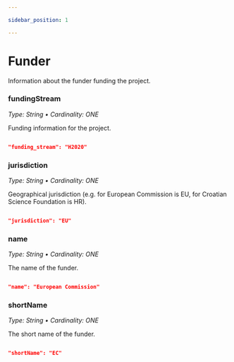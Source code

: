 ```yaml
---

sidebar_position: 1

---
```


# Funder


Information about the funder funding the project.


### fundingStream

_Type: String &bull; Cardinality: ONE_


Funding information for the project.


```json

"funding_stream": "H2020"


```

### jurisdiction

_Type: String &bull; Cardinality: ONE_


Geographical jurisdiction (e.g. for European Commission is EU, for Croatian Science Foundation is HR).


```json

"jurisdiction": "EU"

```


### name

_Type: String &bull; Cardinality: ONE_


The name of the funder.


```json

"name": "European Commission"

```


### shortName

_Type: String &bull; Cardinality: ONE_


The short name of the funder.


```json

"shortName": "EC"

```


